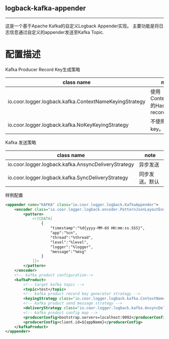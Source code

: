 logback-kafka-appender
---

---

这是一个基于Apache Kafka的自定义Logback Appender实现。
主要功能是将日志信息通过自定义的appender发送至Kafka Topic.



# 配置描述

Kafka Producer Record  Key生成策略

| class name                                             | note                                  |
| ------------------------------------------------------ | ------------------------------------- |
| io.coor.logger.logback.kafka.ContextNameKeyingStrategy | 使用ContextName的Hash值作为record key |
| io.coor.logger.logback.kafka.NoKeyKeyingStrategy       | 不使用record key。默认                |



Kafka 发送策略

| class name                                          | note           |
| --------------------------------------------------- | -------------- |
| io.coor.logger.logback.kafka.AnsyncDeliveryStrategy | 异步发送       |
| io.coor.logger.logback.kafka.SyncDeliveryStrategy   | 同步发送。默认 |



样例配置

```xml
<appender name="KAFKA" class="io.coor.logger.logback.KafkaAppender">
    <encoder class="io.coor.logger.logback.encoder.PatternJsonLayoutEncoder">
        <pattern>
            <![CDATA[
                {
                    "timestamp":"%d{yyyy-MM-dd HH:mm:ss.SSS}",
                    "app":"%cn",
                    "thread":"%thread",
                    "level":"%level",
                    "logger":"%logger",
                    "message":"%msg"
                }
            ]]>
        </pattern>
    </encoder>
    <!-- kafka product configuration-->
    <kafkaProduct>
        <!-- target kafka topic -->
        <topic>test</topic>
        <!-- kafka product record key generator strategy -->
        <keyingStrategy class="io.coor.logger.logback.kafka.ContextNameKeyingStrategy"/>
        <!-- kafka product send message strategy -->
        <deliveryStrategy class="io.coor.logger.logback.kafka.AnsyncDeliveryStrategy"/>
        <!-- kafka product config map -->
        <producerConfig>bootstrap.servers=localhost:9092</producerConfig>
        <producerConfig>client.id=${appName}</producerConfig>
    </kafkaProduct>
</appender>
```
